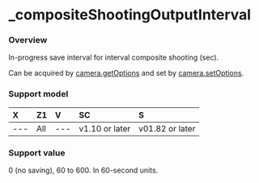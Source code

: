# \_compositeShootingOutputInterval

### Overview

In-progress save interval for interval composite shooting (sec).

Can be acquired by [camera.getOptions](../commands/camera.get_options.md) and set by [camera.setOptions](../commands/camera.set_options.md).

### Support model

| X | Z1 | V | SC | S |
|:--|:--|:--|:--|:--|
| --- | All | --- | v1.10 or later | v01.82 or later |

### Support value

0 (no saving), 60 to 600. In 60-second units.
